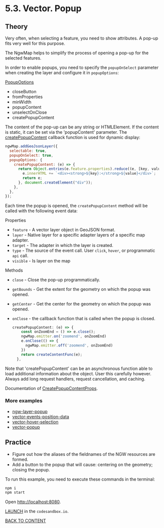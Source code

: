 # 5.3. Vector. Popup

## Theory

Very often, when selecting a feature, you need to show attributes. A pop-up fits very well for this purpose.

The NgwMap helps to simplify the process of opening a pop-up for the selected features.

In order to enable popups, you need to specify the `popupOnSelect` parameter when creating the layer and configure it in `popupOptions`:

[PopupOptions](https://code-api.nextgis.com/interfaces/ngw_map.PopupOptions.html)

- closeButton
- fromProperties
- minWidth
- popupContent
- unselectOnClose
- createPopupContent

The content of the pop-up can be any string or HTMLElement. If the content is static, it can be set via the 'popupContent' parameter. The [createPopupContent](https://code-api.nextgis.com/interfaces/ngw_map.PopupOptions.html#createPopupContent) callback function is used for dynamic display:

```javascript
ngwMap.addGeoJsonLayer({
  selectable: true,
  popupOnSelect: true,
  popupOptions: {
    createPopupContent: (e) => {
      return Object.entries(e.feature.properties).reduce((e, [key, value]) => {
        e.innerHTML += `<div><strong>${key}:</strong>${value}</div>`;
        return e;
      }, document.createElement("div"));
    },
  },
});
```

Each time the popup is opened, the `createPopupContent` method will be called with the following event data:

Properties

- `feature` - A vector layer object in GeoJSON format.
- `layer` - Native layer for a specific adapter layers of a specific map adapter.
- `target` - The adapter in which the layer is created.
- `type` - The source of the event call. User `click`, `hover`, or programmatic `api` call.
- `visible` - Is layer on the map

Methods

- `close` - Close the pop-up programmatically.
- `getBounds` - Get the extent for the geometry on which the popup was opened.
- `getCenter` - Get the center for the geometry on which the popup was opened.
- `onClose` - the callback function that is called when the popup is closed.

  ```javascript
  createPopupContent: (e) => {
      const onZoomEnd = () => e.close();
      ngwMap.emitter.on('zoomend', onZoomEnd)
      e.onClose(() => {
        ngwMap.emitter.off('zoomend', onZoomEnd)
      })
      return createContentFunc(e);
    },
  ```

Note that 'createPopupContent' can be an asynchronous function able to load additional information about the object. User this carefully however. Always add long request handlers, request cancellation, and caching.

Documentation of [CreatePopupContentProps](https://code-api.nextgis.com/interfaces/ngw_map.CreatePopupContentProps.html).

### More examples

- [ngw-layer-popup](https://code.nextgis.com/demo-examples-ngw-layer-popup)
- [vector-events-position-data](https://code.nextgis.com/demo-examples-vector-events-position-data)
- [vector-hover-selection](https://code.nextgis.com/demo-examples-vector-hover-selection)
- [vector-popup](https://code.nextgis.com/demo-examples-vector-popup)

## Practice

- Figure out how the aliases of the fieldnames of the NGW resources are formed.
- Add a button to the popup that will cause: centering on the geometry; closing the popup.

To run this example, you need to execute these commands in the terminal:

```bash
npm i
npm start
```

Open [http://localhost:8080](http://localhost:8080).

[LAUNCH](https://githubbox.com/nextgis/ngf-tutorial/tree/master/tutorials/5_3_vector_popup) in the `codesandbox.io`.

[BACK TO CONTENT](../../README.md)
